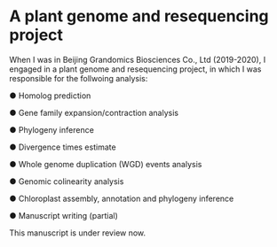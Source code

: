 # A plant genome and resequencing project

When I was in Beijing Grandomics Biosciences Co., Ltd (2019-2020), I engaged in a plant genome and resequencing project, in which I was responsible for the follwoing analysis:

● Homolog prediction

● Gene family expansion/contraction analysis

● Phylogeny inference

● Divergence times estimate

● Whole genome duplication (WGD) events analysis

● Genomic colinearity analysis

● Chloroplast assembly, annotation and phylogeny inference

● Manuscript writing (partial)

This manuscript is under review now.